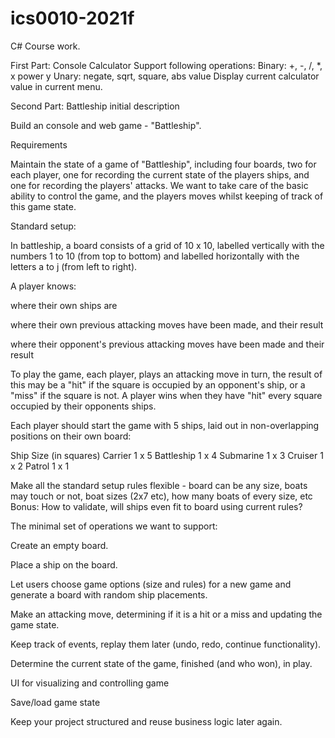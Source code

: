 # ics0010-2021f
C# Course work.

First Part: Console Calculator
Support following operations:
Binary: +, -, /, *, x power y
Unary: negate, sqrt, square, abs value
Display current calculator value in current menu. 

Second Part:
Battleship initial description

Build an console and web game - "Battleship".

Requirements

Maintain the state of a game of "Battleship", including four boards, two for each player, one for recording the current state of the players ships, and one for recording the players' attacks. We want to take care of the basic ability to control the game, and the players moves whilst keeping of track of this game state.


Standard setup:

In battleship, a board consists of a grid of 10 x 10, labelled vertically with the numbers 1 to 10 (from top to bottom) and labelled horizontally with the letters a to j (from left to right).

A player knows:

where their own ships are

where their own previous attacking moves have been made, and their result

where their opponent's previous attacking moves have been made and their result

To play the game, each player, plays an attacking move in turn, the result of this may be a "hit" if the square is occupied by an opponent's ship, or a "miss" if the square is not. A player wins when they have "hit" every square occupied by their opponents ships.

Each player should start the game with 5 ships, laid out in non-overlapping positions on their own board:

Ship    Size (in squares)
Carrier     1 x 5
Battleship  1 x 4
Submarine   1 x 3
Cruiser     1 x 2
Patrol      1 x 1


Make all the standard setup rules flexible - board can be any size, boats may touch or not, boat sizes (2x7 etc), how many boats of every size, etc
Bonus: How to validate, will ships even fit to board using current rules?

The minimal set of operations we want to support:

Create an empty board.

Place a ship on the board.

Let users choose game options (size and rules) for a new game and generate a board with random ship placements.

Make an attacking move, determining if it is a hit or a miss and updating the game state.

Keep track of events, replay them later (undo, redo, continue functionality).

Determine the current state of the game, finished (and who won), in play.

UI for visualizing and controlling game

Save/load game state

Keep your project structured and reuse business logic later again.
